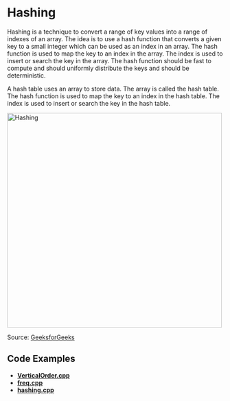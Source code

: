 # **Hashing**

Hashing is a technique to convert a range of key values into a range of indexes of an array. The idea is to use a hash function that converts a given key to a small integer which can be used as an index in an array. The hash function is used to map the key to an index in the array. The index is used to insert or search the key in the array. The hash function should be fast to compute and should uniformly distribute the keys and should be deterministic.

A hash table uses an array to store data. The array is called the hash table. The hash function is used to map the key to an index in the hash table. The index is used to insert or search the key in the hash table.

<img src="https://media.geeksforgeeks.org/wp-content/cdn-uploads/20221220111537/ComponentsofHashing.png" alt="Hashing" width="500"/>

Source: [GeeksforGeeks](https://www.geeksforgeeks.org/hashing-data-structure/)

## Code Examples

- **[VerticalOrder.cpp](VerticalOrder.cpp)**
- **[freq.cpp](freq.cpp)**
- **[hashing.cpp](hashing.cpp)**
